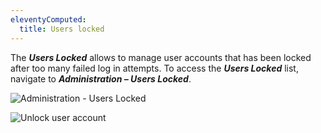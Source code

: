```yaml
---
eleventyComputed:
  title: Users locked
---
```

The ***Users Locked*** allows to manage user accounts that has been locked after too many failed log in attempts. To access the ***Users Locked*** list, navigate to ***Administration – Users Locked***.

![Administration - Users Locked](https://cdnweb.devolutions.net/docs/docs_en_server_ServerOp8036.png)

![Unlock user account](https://cdnweb.devolutions.net/docs/docs_en_server_ServerOp8035.png)
